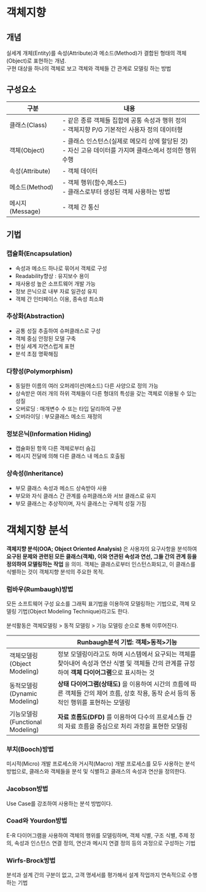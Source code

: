 # 객체지향

## 개념
실세계 개체(Entity)를 속성(Attribute)과 메소드(Method)가 결합된 형태의 객체(Object)로 표현하는 개념.<br>
구현 대상을 하나의 객체로 보고 객체와 객체들 간 관계로 모델링 하는 방법

## 구성요소

|구분|내용|
|---|---|
|클래스(Class)|- 같은 종류 객체들 집합에 공통 속성과 행위 정의<br> - 객체지향 P/G 기본적인 사용자 정의 데이터형|
|객체(Object)|- 클래스 인스턴스(실제로 메모리 상에 할당된 것)<br> - 자신 고유 데이터를 가지며 클래스에서 정의한 행위 수행|
|속성(Attribute)|- 객체 데이터|
|메소드(Method)|- 객체 행위(함수,메소드)<br> - 클래스로부터 생성된 객체 사용하는 방법|
|메시지(Message)|- 객체 간 통신|

## 기법

### 캡슐화(Encapsulation)
- 속성과 메소드 하나로 묶어서 객체로 구성
- Readability향상 : 유지보수 용이
- 재사용성 높은 소프트웨어 개발 가능
- 정보 은닉으로 내부 자료 일관성 유지
- 객체 간 인터페이스 이용, 종속성 최소화

### 추상화(Abstraction)
- 공통 성질 추출하여 슈퍼클래스로 구성
- 객체 중심 안정된 모델 구축
- 현실 세계 자연스럽게 표현
- 분석 초점 명확해짐

### 다향성(Polymorphism)
- 동일한 이름의 여러 오퍼레이션(메소드) 다른 사양으로 정의 가능
- 상속받은 여러 개의 하위 객체들이 다른 형대의 특성을 갖는 객체로 이용될 수 있는 성질
- 오버로딩 : 매개변수 수 또는 타입 달리하여 구분
- 오버라이딩 : 부모클래스 메소드 재정의

### 정보은닉(Information Hiding)
- 캡슐화된 항목 다른 객체로부터 숨김
- 메시지 전달에 의해 다른 클래스 내 메소드 호출됨

### 상속성(Inheritance)
- 부모 클래스 속성과 메소드 상속받아 사용
- 부모와 자식 클래스 간 관계를 슈퍼클래스와 서브 클래스로 유지
- 부모 클래스는 추상적이며, 자식 클래스는 구체적 성질 가짐

# 객체지향 분석
**객체지향 분석(OOA; Object Oriented Analysis)** 은 사용자의 요구사항을 분석하여 __요구된 문제와 관련된 모든 클래스(객체), 이와 연관된 속성과 연선, 그들 간의 관계 등을 정의하여 모델링하는 작업__ 을 의미. 객체는 클래스로부터 인스턴스화되고, 이 클래스를 식별하는 것이 객체지향 분석의 주요한 목적.

### 럼바우(Rumbaugh)방법
모든 소프트웨어 구성 요소를 그래픽 표기법을 이용하여 모델링하는 기법으로, 객체 모델링 기법(Object Modeling Technique)라고도 한다.<br><br>
분석활동은 객체모델링 > 동적 모델링 > 기능 모델링 순으로 통해 이루어진다.

||Runbaugh분석 기법: 객체>동적>기능|
|---|---|
|객체모델링<br>(Object Modeling)|정보 모델링이라고도 하며 시스템에서 요구되는 객체를 찾아내어 속성과 연산 식별 및 객체들 간의 관계를 규정하여 **객체 다이어그램**으로 표시하는 것|
|동적모델링<br>(Dynamic Modeling)|**상태 다이어그램(상태도)** 을 이용하여 시간의 흐름에 따른 객체들 간의 제어 흐름, 상호 작용, 동작 순서 등의 동적인 행위를 표현하는 모델링|
|기능모델링<br>(Functional Modeling)| **자료 흐름도(DFD)** 를 이용하여 다수의 프로세스들 간의 자료 흐름을 중심으로 처리 과정을 표현한 모델링|

### 부치(Booch)방법
미시적(Micro) 개발 프로세스와 거시적(Macro) 개발 프로세스를 모두 사용하는 분석 방법으로, 클래스와 객체들을 분석 및 식별하고 클래스의 속성과 연산을 정의한다.

### Jacobson방법
Use Case를 강조하여 사용하는 분석 방법이다.

### Coad와 Yourdon방법
E-R 다이어그램을 사용하여 객체의 행위를 모델링하며, 객체 식별, 구조 식별, 주제 정의, 속성과 인스턴스 연결 정의, 연산과 메시지 연결 정의 등의 과정으로 구성하는 기법

### Wirfs-Brock방법
분석과 설계 간의 구분이 없고, 고객 명세서를 평가해서 설계 작업까지 연속적으로 수행하는 기법

